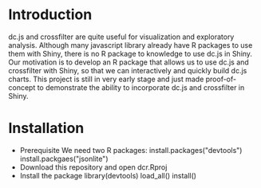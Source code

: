 # Introduction #
dc.js and crossfilter are quite useful for visualization and exploratory analysis. Although many javascript library already have R packages to use them with Shiny, there is no R package to knowledge to use dc.js in Shiny. Our motivation is to develop an R package that allows us to use dc.js and crossfilter with Shiny, so that we can interactively and quickly build dc.js charts. This project is still in very early stage and just made proof-of-concept to demonstrate the ability to incorporate dc.js and crossfilter in Shiny.

# Installation #
* Prerequisite
We need two R packages:
install.packages("devtools")
install.packgaes("jsonlite")
* Download this repository and open dcr.Rproj
* Install the package
library(devtools)
load_all()
install()